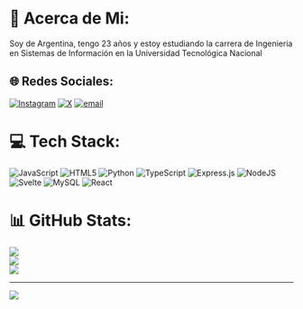 # 💫 Acerca de Mi:
Soy de Argentina, tengo 23 años y estoy estudiando la carrera de Ingenieria en Sistemas de Información en la Universidad Tecnológica Nacional


## 🌐 Redes Sociales:
[![Instagram](https://img.shields.io/badge/Instagram-%23E4405F.svg?logo=Instagram&logoColor=white)](https://instagram.com/martinmercado_02) [![X](https://img.shields.io/badge/X-black.svg?logo=X&logoColor=white)](https://x.com/@MartinMercado02) [![email](https://img.shields.io/badge/Email-D14836?logo=gmail&logoColor=white)](mailto:martinmercado1502@gmail.com) 

# 💻 Tech Stack:
![JavaScript](https://img.shields.io/badge/javascript-%23323330.svg?style=flat&logo=javascript&logoColor=%23F7DF1E) ![HTML5](https://img.shields.io/badge/html5-%23E34F26.svg?style=flat&logo=html5&logoColor=white) ![Python](https://img.shields.io/badge/python-3670A0?style=flat&logo=python&logoColor=ffdd54) ![TypeScript](https://img.shields.io/badge/typescript-%23007ACC.svg?style=flat&logo=typescript&logoColor=white) ![Express.js](https://img.shields.io/badge/express.js-%23404d59.svg?style=flat&logo=express&logoColor=%2361DAFB) ![NodeJS](https://img.shields.io/badge/node.js-6DA55F?style=flat&logo=node.js&logoColor=white) ![Svelte](https://img.shields.io/badge/svelte-%23f1413d.svg?style=flat&logo=svelte&logoColor=white) ![MySQL](https://img.shields.io/badge/mysql-4479A1.svg?style=flat&logo=mysql&logoColor=white) ![React](https://img.shields.io/badge/react-%2320232a.svg?style=flat&logo=react&logoColor=%2361DAFB)
# 📊 GitHub Stats:
![](https://github-readme-stats.vercel.app/api?username=MartinnMercado&theme=dark&hide_border=false&include_all_commits=false&count_private=false)<br/>
![](https://nirzak-streak-stats.vercel.app/?user=MartinnMercado&theme=dark&hide_border=false)<br/>
![](https://github-readme-stats.vercel.app/api/top-langs/?username=MartinnMercado&theme=dark&hide_border=false&include_all_commits=false&count_private=false&layout=compact)

---
[![](https://visitcount.itsvg.in/api?id=MartinnMercado&icon=0&color=1)](https://visitcount.itsvg.in)

<!-- Proudly created with GPRM ( https://gprm.itsvg.in ) -->
